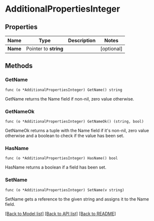# AdditionalPropertiesInteger

## Properties

Name | Type | Description | Notes
------------ | ------------- | ------------- | -------------
**Name** | Pointer to **string** |  | [optional] 

## Methods

### GetName

`func (o *AdditionalPropertiesInteger) GetName() string`

GetName returns the Name field if non-nil, zero value otherwise.

### GetNameOk

`func (o *AdditionalPropertiesInteger) GetNameOk() (string, bool)`

GetNameOk returns a tuple with the Name field if it's non-nil, zero value otherwise
and a boolean to check if the value has been set.

### HasName

`func (o *AdditionalPropertiesInteger) HasName() bool`

HasName returns a boolean if a field has been set.

### SetName

`func (o *AdditionalPropertiesInteger) SetName(v string)`

SetName gets a reference to the given string and assigns it to the Name field.


[[Back to Model list]](../README.md#documentation-for-models) [[Back to API list]](../README.md#documentation-for-api-endpoints) [[Back to README]](../README.md)


